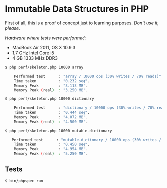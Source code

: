 Immutable Data Structures in PHP
================================
First of all, this is a proof of concept just to learning purposes. *Don't use it, please*.

*Hardware where tests were performed*:
- MacBook Air 2011, OS X 10.9.3
- 1,7 GHz Intel Core i5
- 4 GB 1333 MHz DDR3

```bash
$ php perf/skeleton.php 10000 array

    Performed test      : "array / 10000 ops (30% writes / 70% reads)".
    Time taken          : "0.232 seg".
    Memory Peak         : "3.113 MB".
    Memory Peak (real)  : "3.250 MB".
```

```bash
$ php perf/skeleton.php 10000 dictionary

    Performed test      : "dictionary / 10000 ops (30% writes / 70% reads)".
    Time taken          : "0.444 seg".
    Memory Peak         : "4.072 MB".
    Memory Peak (real)  : "4.500 MB".
```

```bash
$ php perf/skeleton.php 10000 mutable-dictionary

   Performed test      : "mutable-dictionary / 10000 ops (30% writes / 70% reads)".
    Time taken          : "0.450 seg".
    Memory Peak         : "4.954 MB".
    Memory Peak (real)  : "5.250 MB".
```


Tests
-----
```bash
$ bin/phpspec run
```
